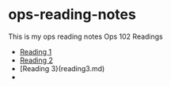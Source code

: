 # ops-reading-notes
This is my ops reading notes
Ops 102 Readings
- [Reading 1](reading1.md)
- [Reading 2](reading2.md)
- [Reading 3}(reading3.md)
- 
